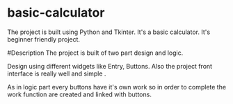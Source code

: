 # basic-calculator
The project is built using Python and Tkinter. It's a basic calculator. It's beginner friendly project.

#Description
The project is built of two part design and logic.

Design using different widgets like Entry, Buttons. Also the project front interface is really well and simple .

As in logic part every buttons have it's own work so in order to complete the work function are created and linked with buttons.
